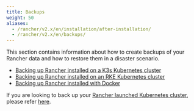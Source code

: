 ```yaml
---
title: Backups
weight: 50
aliases:
  - /rancher/v2.x/en/installation/after-installation/
  - /rancher/v2.x/en/backups/
---
```

This section contains information about how to create backups of your Rancher data and how to restore them in a disaster scenario.

- [Backing up Rancher installed on a K3s Kubernetes cluster](./k3s-backups)
- [Backing up Rancher installed on an RKE Kubernetes cluster](./ha-backups/)
- [Backing up Rancher installed with Docker](./single-node-backups/)

If you are looking to back up your [Rancher launched Kubernetes cluster]({{<baseurl>}}/rancher/v2.x/en/cluster-provisioning/rke-clusters/), please refer [here]({{<baseurl>}}/rancher/v2.x/en/cluster-admin/backing-up-etcd/).
